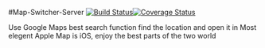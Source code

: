 #Map-Switcher-Server
[![Build Status](https://travis-ci.org/markson/Map-Switcher-Server.svg?branch=master)](https://travis-ci.org/markson/Map-Switcher-Server)[![Coverage Status](https://coveralls.io/repos/markson/Map-Switcher-Server/badge.png)](https://coveralls.io/r/markson/Map-Switcher-Server)


Use Google Maps best search function find the location and open it in Most elegent Apple Map is iOS, enjoy the best parts of the two world
